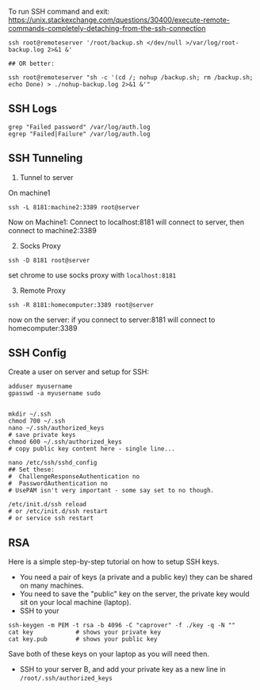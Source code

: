 
To run SSH command and exit:
https://unix.stackexchange.com/questions/30400/execute-remote-commands-completely-detaching-from-the-ssh-connection
```
ssh root@remoteserver '/root/backup.sh </dev/null >/var/log/root-backup.log 2>&1 &'

## OR better:

ssh root@remoteserver "sh -c '(cd /; nohup /backup.sh; rm /backup.sh; echo Done) > ./nohup-backup.log 2>&1 &'"
```

## SSH Logs
```
grep "Failed password" /var/log/auth.log
egrep "Failed|Failure" /var/log/auth.log
```


## SSH Tunneling

1. Tunnel to server

On machine1
```
ssh -L 8181:machine2:3389 root@server
```

Now on Machine1:
Connect to localhost:8181 will connect to server, then connect to machine2:3389


2. Socks Proxy
```
ssh -D 8181 root@server
```
set chrome to use socks proxy with `localhost:8181`


3. Remote Proxy
```
ssh -R 8181:homecomputer:3389 root@server
```

now on the server:
if you connect to server:8181 will connect to homecomputer:3389

## SSH Config



Create a user on server and setup for SSH:
```
adduser myusername
gpasswd -a myusername sudo


mkdir ~/.ssh
chmod 700 ~/.ssh
nano ~/.ssh/authorized_keys
# save private keys
chmod 600 ~/.ssh/authorized_keys
# copy public key content here - single line...

nano /etc/ssh/sshd_config
## Set these:
#  ChallengeResponseAuthentication no
#  PasswordAuthentication no
# UsePAM isn't very important - some say set to no though.

/etc/init.d/ssh reload 
# or /etc/init.d/ssh restart
# or service ssh restart

```


## RSA


Here is a simple step-by-step tutorial on how to setup SSH keys.

- You need a pair of keys (a private and a public key) they can be shared on many machines.
- You need to save the "public" key on the server, the private key would sit on your local machine (laptop).
- SSH to your 
```
ssh-keygen -m PEM -t rsa -b 4096 -C "caprover" -f ./key -q -N ""
cat key            # shows your private key
cat key.pub        # shows your public key
```
Save both of these keys on your laptop as you will need then.
- SSH to your server B, and add your private key as a new line in `/root/.ssh/authorized_keys`


